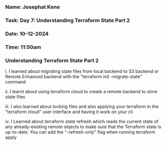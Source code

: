 ### Name: Josephat Kene
### Task: Day 7: Understanding Terraform State Part 2
### Date: 10-12-2024
### Time: 11:50am

### Understanding Terraform State Part 2

i. I learned about migrating state files from local backend to S3 backend or Remote Enhanced backend with the "terraform init -migrate-state" command

ii. I learnt about using terraform cloud to create a remote backend to store state files

iii. I also learned about locking files and also applying your terraform in the "terraform cloud" user interface and having it work on your cli

iv. I Learned about terraform state refresh which reads the current state of any already-existing remote objects to make sure that the Terraform state is up-to-date. You can add the "-refresh-only" flag when running terraform apply
